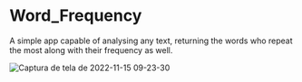# Word_Frequency
A simple app capable of analysing any text, returning the words who repeat the most along with their frequency as well.

![Captura de tela de 2022-11-15 09-23-30](https://user-images.githubusercontent.com/94702837/201919485-bae8dae8-2750-465e-a5f8-35dbb71af1f0.png)
